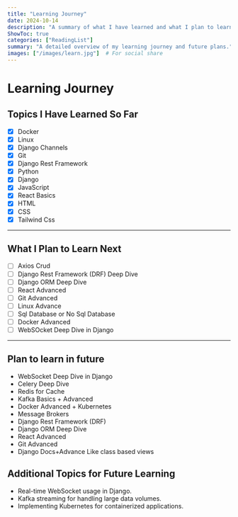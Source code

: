 ```yaml
---
title: "Learning Journey"
date: 2024-10-14
description: "A summary of what I have learned and what I plan to learn next."
ShowToc: true
categories: ["ReadingList"]
summary: "A detailed overview of my learning journey and future plans."
images: ["/images/learn.jpg"]  # For social share
---
```


# Learning Journey



## Topics I Have Learned So Far
- [x] Docker
- [x] Linux
- [x] Django Channels
- [x] Git
- [x] Django Rest Framework 
- [x] Python
- [x] Django
- [x] JavaScript
- [x] React Basics
- [x] HTML
- [x] CSS
- [x] Tailwind Css
---

## What I Plan to Learn Next
- [ ] Axios Crud
- [ ] Django Rest Framework (DRF) Deep Dive
- [ ] Django ORM Deep Dive
- [ ] React Advanced
- [ ] Git Advanced
- [ ] Linux Advance
- [ ] Sql Database or No Sql Database
- [ ] Docker Advanced
- [ ] WebSOcket Deep Dive in Django

---


## Plan to learn in future
- WebSocket Deep Dive in Django
- Celery Deep Dive
- Redis for Cache
- Kafka Basics + Advanced
- Docker Advanced + Kubernetes
- Message Brokers
- Django Rest Framework (DRF)
- Django ORM Deep Dive
- React Advanced
- Git Advanced
- Django Docs+Advance Like class based views


## Additional Topics for Future Learning
- Real-time WebSocket usage in Django.
- Kafka streaming for handling large data volumes.
- Implementing Kubernetes for containerized applications.

